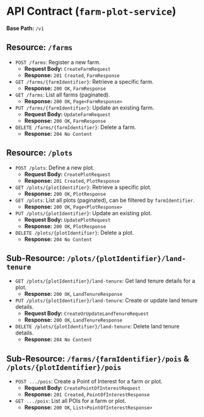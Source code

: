 # API Contract (`farm-plot-service`)

**Base Path:** `/v1`

## Resource: `/farms`
*   `POST /farms`: Register a new farm.
    *   **Request Body:** `CreateFarmRequest`
    *   **Response:** `201 Created`, `FarmResponse`
*   `GET /farms/{farmIdentifier}`: Retrieve a specific farm.
    *   **Response:** `200 OK`, `FarmResponse`
*   `GET /farms`: List all farms (paginated).
    *   **Response:** `200 OK`, `Page<FarmResponse>`
*   `PUT /farms/{farmIdentifier}`: Update an existing farm.
    *   **Request Body:** `UpdateFarmRequest`
    *   **Response:** `200 OK`, `FarmResponse`
*   `DELETE /farms/{farmIdentifier}`: Delete a farm.
    *   **Response:** `204 No Content`

## Resource: `/plots`
*   `POST /plots`: Define a new plot.
    *   **Request Body:** `CreatePlotRequest`
    *   **Response:** `201 Created`, `PlotResponse`
*   `GET /plots/{plotIdentifier}`: Retrieve a specific plot.
    *   **Response:** `200 OK`, `PlotResponse`
*   `GET /plots`: List all plots (paginated), can be filtered by `farmIdentifier`.
    *   **Response:** `200 OK`, `Page<PlotResponse>`
*   `PUT /plots/{plotIdentifier}`: Update an existing plot.
    *   **Request Body:** `UpdatePlotRequest`
    *   **Response:** `200 OK`, `PlotResponse`
*   `DELETE /plots/{plotIdentifier}`: Delete a plot.
    *   **Response:** `204 No Content`

## Sub-Resource: `/plots/{plotIdentifier}/land-tenure`
*   `GET /plots/{plotIdentifier}/land-tenure`: Get land tenure details for a plot.
    *   **Response:** `200 OK`, `LandTenureResponse`
*   `PUT /plots/{plotIdentifier}/land-tenure`: Create or update land tenure details.
    *   **Request Body:** `CreateOrUpdateLandTenureRequest`
    *   **Response:** `200 OK`, `LandTenureResponse`
*   `DELETE /plots/{plotIdentifier}/land-tenure`: Delete land tenure details.
    *   **Response:** `204 No Content`

## Sub-Resource: `/farms/{farmIdentifier}/pois` & `/plots/{plotIdentifier}/pois`
*   `POST .../pois`: Create a Point of Interest for a farm or plot.
    *   **Request Body:** `CreatePointOfInterestRequest`
    *   **Response:** `201 Created`, `PointOfInterestResponse`
*   `GET .../pois`: List all POIs for a farm or plot.
    *   **Response:** `200 OK`, `List<PointOfInterestResponse>`